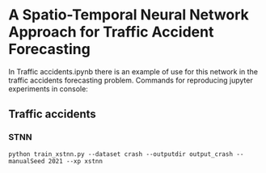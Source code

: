 # A Spatio-Temporal Neural Network Approach for Traffic Accident Forecasting

In Traffic accidents.ipynb there is an example of use for this network in the traffic accidents forecasting problem.
Commands for reproducing jupyter experiments in console:

## Traffic accidents
### STNN
`python train_xstnn.py --dataset crash --outputdir output_crash --manualSeed 2021 --xp xstnn`


